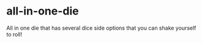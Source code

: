 # all-in-one-die
All in one die that has several dice side options that you can shake yourself to roll!

